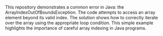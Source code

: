 This repository demonstrates a common error in Java: the ArrayIndexOutOfBoundsException.  The code attempts to access an array element beyond its valid index. The solution shows how to correctly iterate over the array using the appropriate loop condition.  This simple example highlights the importance of careful array indexing in Java programs. 